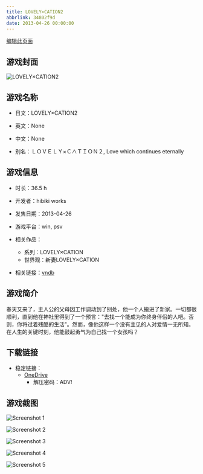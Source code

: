 ```yaml
---
title: LOVELY×CATION2
abbrlink: 34802f9d
date: 2013-04-26 00:00:00
---
```

[编辑此页面](https://github.com/ACG-3/ADV3-source/blob/main/source/_posts/games/LOVELY%C3%97CATION2.md)

## 游戏封面

![LOVELY×CATION2](https://pan.timero.xyz/onedrive/img_lib_001/LOVELY%C3%97CATION2_cover.avif)


## 游戏名称

- 日文：LOVELY×CATION2
- 英文：None
- 中文：None

- 别名：ＬＯＶＥＬＹ×Ｃ∧ＴＩＯＮ２, Love which continues eternally


## 游戏信息

- 时长：36.5 h
- 开发者：hibiki works
- 发售日期：2013-04-26
- 游戏平台：win, psv
- 相关作品：
   - 系列：LOVELY×CATION
   - 世界观：新妻LOVELY×CATION

- 相关链接：[vndb](https://vndb.org/v10288)


## 游戏简介

春天又来了，主人公的父母因工作调动到了别处，他一个人搬进了新家。一切都很顺利，直到他在神社里得到了一个预言："去找一个能成为你终身伴侣的人吧。否则，你将过着残酷的生活"。然而，像他这样一个没有主见的人对爱情一无所知。在人生的关键时刻，他能鼓起勇气为自己找一个女孩吗？




## 下载链接

- 稳定链接：
    - [OneDrive](https://pan.timero.xyz/onedrive/adv_lib_001/LOVELY%C3%97CATION2)
        - 解压密码：ADV!



## 游戏截图


![Screenshot 1](https://pan.timero.xyz/onedrive/img_lib_001/LOVELY%C3%97CATION2_Screenshot_1.avif)

![Screenshot 2](https://pan.timero.xyz/onedrive/img_lib_001/LOVELY%C3%97CATION2_Screenshot_2.avif)

![Screenshot 3](https://pan.timero.xyz/onedrive/img_lib_001/LOVELY%C3%97CATION2_Screenshot_3.avif)

![Screenshot 4](https://pan.timero.xyz/onedrive/img_lib_001/LOVELY%C3%97CATION2_Screenshot_4.avif)

![Screenshot 5](https://pan.timero.xyz/onedrive/img_lib_001/LOVELY%C3%97CATION2_Screenshot_5.avif)

